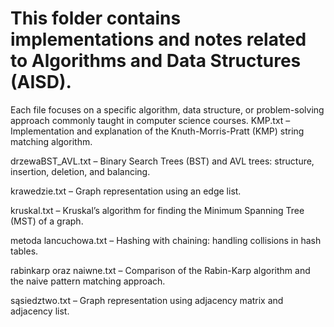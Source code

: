# This folder contains implementations and notes related to Algorithms and Data Structures (AISD). 

Each file focuses on a specific algorithm, data structure, or problem-solving approach commonly taught in computer science courses.
KMP.txt – Implementation and explanation of the Knuth-Morris-Pratt (KMP) string matching algorithm.

drzewaBST_AVL.txt – Binary Search Trees (BST) and AVL trees: structure, insertion, deletion, and balancing.

krawedzie.txt – Graph representation using an edge list.

kruskal.txt – Kruskal’s algorithm for finding the Minimum Spanning Tree (MST) of a graph.

metoda lancuchowa.txt – Hashing with chaining: handling collisions in hash tables.

rabinkarp oraz naiwne.txt – Comparison of the Rabin-Karp algorithm and the naive pattern matching approach.

sąsiedztwo.txt – Graph representation using adjacency matrix and adjacency list.
